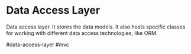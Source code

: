 # Data Access Layer

Data access layer. It stores the data models. It also hosts specific classes for working with different data access technologies, like ORM.

#data-access-layer
#mvc 